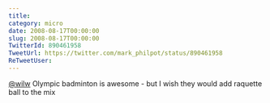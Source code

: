 ```yaml
---
title: 
category: micro
date: 2008-08-17T00:00:00
slug: 2008-08-17T00:00:00
TwitterId: 890461958
TweetUrl: https://twitter.com/mark_philpot/status/890461958
ReTweetUser: 
---
```


[@wilw](https://twitter.com/wilw) Olympic badminton is awesome - but I wish they would add raquette ball to the mix